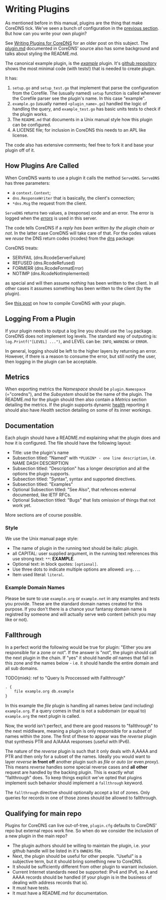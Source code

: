 # Writing Plugins

As mentioned before in this manual, plugins are the thing that make CoreDNS tick. We've seen
a bunch of configuration in the [previous section](#setups). But how can you write your own plugin?

See [Writing Plugins for CoreDNS](/2016/12/19/writing-plugins-for-coredns/) for an older post on
this subject. The [plugin.md](https://github.com/coredns/coredns/blob/master/plugin.md) documented
in CoreDNS' source also has some background and talks about styling the README.md.

The canonical example plugin, is the [*example*](/plugins/example) plugin. It's [github
repository](https://github.com/coredns/example) shows the most minimal code (with tests!) that is
needed to create plugin.

It has:

1. `setup.go` and `setup_test.go` that implement that parse the configuration from the Corefile.
   The (usually named) `setup` function is called whenever the Corefile parser see the plugin's
   name. In this case "example".
2. `example.go` (usually named `<plugin_name>.go`) handled the logic of handling the query, and
   `example_test.go` has basic units tests to check if the plugin works.
3. The `README.md` that documents in a Unix manual style how this plugin can be configured.
4. A LICENSE file; for inclusion in CoreDNS this needs to an APL like license.

The code also has extensive comments; feel free to fork it and base your plugin off of it.

## How Plugins Are Called

When CoreDNS wants to use a plugin it calls the method `ServeDNS`. `ServeDNS` has three parameters:

* a `context.Context`;
* `dns.ResponseWriter` that is basically, the client's connection;
* `*dns.Msg` the request from the client.

`ServeDNS` returns two values, a (response) code and an error. The error is logged when the
[*errors*](/plugins/errors) is used in this server.

The code tells CoreDNS if a *reply has been written by the plugin chain or not*. In the latter case
CoreDNS will take care of that. For the codes values we *reuse* the DNS return codes (rcodes) from
the [dns](github.com/miekg/dns) package:

CoreDNS treats:

* SERVFAIL (dns.RcodeServerFailure)
* REFUSED (dns.RcodeRefused)
* FORMERR (dns.RcodeFormatError)
* NOTIMP (dns.RcodeNotImplemented)

as special and will then assume *nothing* has been written to the client. In all other cases it
assumes something has been written to the client (by the plugin).

See [this post](https://blog.coredns.io/2017/03/01/how-to-add-plugins-to-coredns/) on how to compile
CoreDNS with your plugin.

## Logging From a Plugin

If your plugin needs to output a log line you should use the `log` package. CoreDNS does not
implement log levels. The standard way of outputing is: `log.Printf("[LEVEL] ...")`, and LEVEL
can be: `INFO`, `WARNING` or `ERROR`.

In general, logging should be left to the higher layers by returning an error. However, if there is
a reason to consume the error, but still notify the user, then logging in the plugin can be acceptable.

## Metrics

When exporting metrics the *Namespace* should be `plugin.Namespace` (="coredns"), and the
*Subsystem* should be the name of the plugin. The README.md for the plugin should then also contain
 a *Metrics* section detailing the metrics. If the plugin supports dynamic [health](/plugin/health)
 reporting it should also have *Health* section detailing on some of its inner workings.

## Documentation

Each plugin should have a README.md explaining what the plugin does and how it is configured. The
file should have the following layout:

* Title: use the plugin's name
* Subsection titled: "Named"
    with `*PLUGIN* - one line description`, i.e. NAME DASH DESCRIPTION
* Subsection titled: "Description" has a longer description and all the options the plugin supports.
* Subsection titled: "Syntax", syntax and supported directives.
* Subsection titled: "Examples"
* Optional Subsection titled: "See Also", that refences external documented, like IETF RFCs.
* Optional Subsection titled: "Bugs" that lists omission of things that not work yet.

More sections are of course possible.

### Style

We use the Unix manual page style:

* The name of plugin in the running text should be italic: *plugin*.
* all CAPITAL: user supplied argument, in the running text references this use strong text: `**`:
  **EXAMPLE**.
* Optional text: in block quotes: `[optional]`.
* Use three dots to indicate multiple options are allowed: `arg...`.
* Item used literal: `literal`.

### Example Domain Names

Please be sure to use `example.org` or `example.net` in any examples and tests you provide. These
are the standard domain names created for this purpose. If you don't there is a chance your fantansy
domain name is registred by someone and will actually serve web content (which you may like or not).

## Fallthrough

In a perfect world the following would be true for plugin: "Either you are responsible for a zone or
not". If the answer is "not", the plugin should call the next plugin in the chain. If "yes" it
should handle *all* names that fall in this zone and the names below - i.e. it should handle the
entire domain and all sub domains.

TODO(miek): ref to "Query Is Proccessed with Fallthrough"

~~~ txt
. {
    file example.org db.example
}
~~~

In this example the *file* plugin is handling all names below (and including) `example.org`. If
a query comes in that is not a subdomain (or equal to) `example.org` the next plugin is called.

Now, the world isn't perfect, and there are good reasons to "fallthrough" to the next middlware,
meaning a plugin is only responsible for a *subset* of names within the zone. The first of these
to appear was the *reverse* plugin that synthesis PTR and A/AAAA responses (useful with IPv6).

The nature of the *reverse* plugin is such that it only deals with A,AAAA and PTR and then only
for a subset of the names. Ideally you would want to layer *reverse* **in front off** another
plugin such as *file* or *auto* (or even *proxy*). This means *reverse* handles some special
reverse cases and **all other** request are handled by the backing plugin. This is exactly what
"fallthrough" does. To keep things explicit we've opted that plugins implement such behavior
should implement a `fallthrough` keyword.

The `fallthrough` directive should optionally accept a list of zones. Only queries for records
in one of those zones should be allowed to fallthrough.

## Qualifying for main repo

Plugins for CoreDNS can live out-of-tree, `plugin.cfg` defaults to CoreDNS' repo but external
repos work fine. So when do we consider the inclusion of a new plugin in the main repo?

* The plugin authors should be willing to maintain the plugin, i.e. your github handle will be
  listed in it's `OWNERS` file.
* Next, the plugin should be useful for other people. "Useful" is a subjective term, but it should
  bring something new to CoreDNS.
* It should be sufficiently different from other plugin to warrant inclusion.
* Current Internet standards need be supported: IPv4 and IPv6, so A and AAAA records should be
  handled (if your plugin is in the business of dealing with address records that is).
* It must have tests.
* It must have a README.md for documentation.
